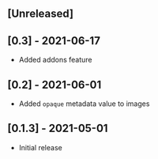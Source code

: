## [Unreleased]

## [0.3] - 2021-06-17

- Added addons feature

## [0.2] - 2021-06-01

- Added `opaque` metadata value to images

## [0.1.3] - 2021-05-01

- Initial release

